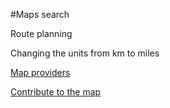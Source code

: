 #Maps search

Route planning

Changing the units from km to miles 

[Map providers](https://help.findx.com/en/maps/map-provider)

[Contribute to the map](https://help.findx.com/en/maps/contribute-map)
